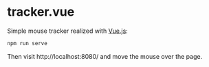 # tracker.vue

Simple mouse tracker realized with [Vue.js](https://vuejs.org/):

```bash
npm run serve
```

Then visit http://localhost:8080/ and move the mouse over the page.
